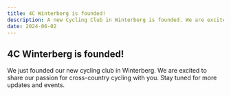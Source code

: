 ```yaml
---
title: 4C Winterberg is founded!
description: A new Cycling Club in Winterberg is founded. We are excited to share our passion for cross-country cycling with you.
date: 2024-06-02
---
```

## 4C Winterberg is founded!

We just founded our new cycling club in Winterberg. We are excited to share our passion for cross-country cycling with you. Stay tuned for more updates and events.

